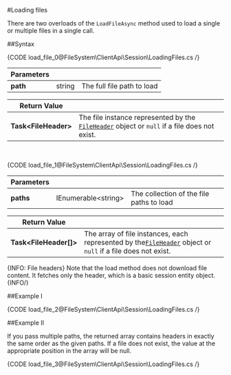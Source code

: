 #Loading files

There are two overloads of the `LoadFileAsync` method used to load a single or multiple files in a single call.

##Syntax

{CODE load_file_0@FileSystem\ClientApi\Session\LoadingFiles.cs /}

| Parameters | | |
| ------------- | ------------- | ----- |
| **path** | string | The full file path to load |

| Return Value | |
| ------------- | ------------- |
| **Task&lt;FileHeader&gt;** | The file instance represented by the [`FileHeader`](../../../glossary/file-header) object or `null` if a file does not exist. |

<br />

{CODE load_file_1@FileSystem\ClientApi\Session\LoadingFiles.cs /}

| Parameters | | |
| ------------- | ------------- | ----- |
| **paths** | IEnumerable&lt;string&gt; | The collection of the file paths to load |

| Return Value | |
| ------------- | ------------- |
| **Task&lt;FileHeader[]&gt;** | The array of file instances, each represented by the[`FileHeader`](../../../glossary/file-header) object or `null` if a file does not exist. |

{INFO: File headers}
Note that the load method does not download file content. It fetches only the header, which is a basic session entity object.
{INFO/}


##Example I

{CODE load_file_2@FileSystem\ClientApi\Session\LoadingFiles.cs /}

##Example II

If you pass multiple paths, the returned array contains headers in exactly the same order as  the given paths. 
If a file does not exist, the value at the appropriate position in the array will be null.

{CODE load_file_3@FileSystem\ClientApi\Session\LoadingFiles.cs /}